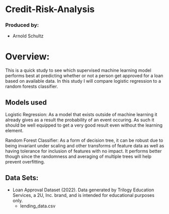 # Credit-Risk-Analysis

### Produced by:
* Arnold Schultz

# Overview:
This is a quick study to see which supervised machine learning model performs best at predicting whether or not a person get approved for a loan based on available data.  In this study I will compare logistic regression to a random forests classifier. 

## Models used
Logistic Regression:  As a model that exists outside of machine learning it already gives as a result the probability of an event occuring.  As such it should be well equipped to get a very good result even without the learning element.

Random Forest Classifier:  As a form of decision tree, it can be robust due to being invariant under scaling and other transforms of feature data as well as having tolerance for inclusion of features with no impact.  It performs better though since the randomness and averaging of multiple trees will help prevent overfitting.

## Data Sets:

* Loan Approval Dataset (2022). Data generated by Trilogy Education Services, a 2U, Inc. brand, and is intended for educational purposes only.
    * lending_data.csv

